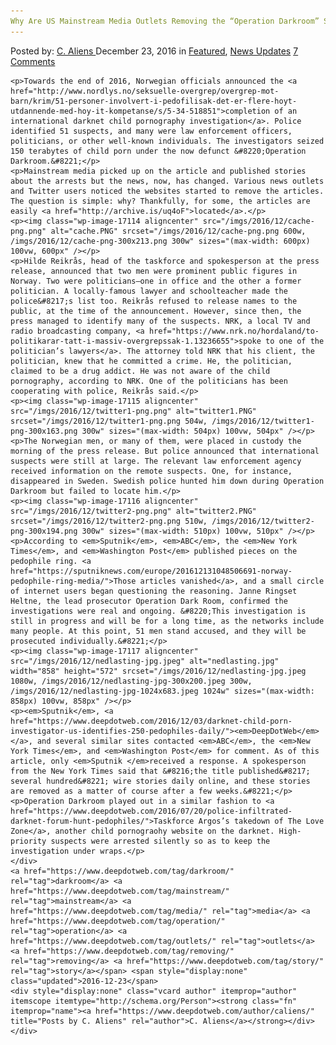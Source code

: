 ```yaml
---
Why Are US Mainstream Media Outlets Removing the “Operation Darkroom” Story?
---
```

<article class="post-listing post-17105 post type-post status-publish format-standard has-post-thumbnail hentry  tag-darkroom tag-mainstream tag-media tag-operation tag-outlets tag-removing tag-story">
    <div class="post-inner">
        <span>Posted by: <a href="https://www.deepdotweb.com/author/caliens/" title="">C. Aliens </a></span>
    <span>December 23, 2016</span>
    <span>in <a href="https://www.deepdotweb.com/category/deepdot-news/" rel="category tag">Featured</a>, <a href="https://www.deepdotweb.com/category/news-updates/" rel="category tag">News Updates</a></span>
    <span><a href="https://www.deepdotweb.com/2016/12/23/us-mainstream-media-outlets-removing-operation-darkroom-story/#comments">7 Comments</a></span>
    </p>
    <div class="clear"></div>
    
    <p>Towards the end of 2016, Norwegian officials announced the <a href="http://www.nordlys.no/seksuelle-overgrep/overgrep-mot-barn/krim/51-personer-involvert-i-pedofilisak-det-er-flere-hoyt-utdannende-med-hoy-it-kompetanse/s/5-34-518851">completion of an international darknet child pornography investigation</a>. Police identified 51 suspects, and many were law enforcement officers, politicians, or other well-known individuals. The investigators seized 150 terabytes of child porn under the now defunct &#8220;Operation Darkroom.&#8221;</p>
    <p>Mainstream media picked up on the article and published stories about the arrests but the news, now, has changed. Various news outlets and Twitter users noticed the websites started to remove the articles. The question is simple: why? Thankfully, for some, the articles are easily <a href="http://archive.is/uq4oF">located</a>.</p>
    <p><img class="wp-image-17114 aligncenter" src="/imgs/2016/12/cache-png.png" alt="cache.PNG" srcset="/imgs/2016/12/cache-png.png 600w, /imgs/2016/12/cache-png-300x213.png 300w" sizes="(max-width: 600px) 100vw, 600px" /></p>
    <p>Hilde Reikrås, head of the taskforce and spokesperson at the press release, announced that two men were prominent public figures in Norway. Two were politicians—one in office and the other a former politician. A locally-famous lawyer and schoolteacher made the police&#8217;s list too. Reikrås refused to release names to the public, at the time of the announcement. However, since then, the press managed to identify many of the suspects. NRK, a local TV and radio broadcasting company, <a href="https://www.nrk.no/hordaland/to-politikarar-tatt-i-massiv-overgrepssak-1.13236655">spoke to one of the politician’s lawyers</a>. The attorney told NRK that his client, the politician, knew that he committed a crime. He, the politician, claimed to be a drug addict. He was not aware of the child pornography, according to NRK. One of the politicians has been cooperating with police, Reikrås said.</p>
    <p><img class="wp-image-17115 aligncenter" src="/imgs/2016/12/twitter1-png.png" alt="twitter1.PNG" srcset="/imgs/2016/12/twitter1-png.png 504w, /imgs/2016/12/twitter1-png-300x163.png 300w" sizes="(max-width: 504px) 100vw, 504px" /></p>
    <p>The Norwegian men, or many of them, were placed in custody the morning of the press release. But police announced that international suspects were still at large. The relevant law enforcement agency received information on the remote suspects. One, for instance, disappeared in Sweden. Swedish police hunted him down during Operation Darkroom but failed to locate him.</p>
    <p><img class="wp-image-17116 aligncenter" src="/imgs/2016/12/twitter2-png.png" alt="twitter2.PNG" srcset="/imgs/2016/12/twitter2-png.png 510w, /imgs/2016/12/twitter2-png-300x194.png 300w" sizes="(max-width: 510px) 100vw, 510px" /></p>
    <p>According to <em>Sputnik</em>, <em>ABC</em>, the <em>New York Times</em>, and <em>Washington Post</em> published pieces on the pedophile ring. <a href="https://sputniknews.com/europe/201612131048506691-norway-pedophile-ring-media/">Those articles vanished</a>, and a small circle of internet users began questioning the reasoning. Janne Ringset Heltne, the lead prosecutor Operation Dark Room, confirmed the investigations were real and ongoing. &#8220;This investigation is still in progress and will be for a long time, as the networks include many people. At this point, 51 men stand accused, and they will be prosecuted individually.&#8221;</p>
    <p><img class="wp-image-17117 aligncenter" src="/imgs/2016/12/nedlasting-jpg.jpeg" alt="nedlasting.jpg" width="858" height="572" srcset="/imgs/2016/12/nedlasting-jpg.jpeg 1080w, /imgs/2016/12/nedlasting-jpg-300x200.jpeg 300w, /imgs/2016/12/nedlasting-jpg-1024x683.jpeg 1024w" sizes="(max-width: 858px) 100vw, 858px" /></p>
    <p><em>Sputnik</em>, <a href="https://www.deepdotweb.com/2016/12/03/darknet-child-porn-investigator-us-identifies-250-pedophiles-daily/"><em>DeepDotWeb</em></a>, and several similar sites contacted <em>ABC</em>, the <em>New York Times</em>, and <em>Washington Post</em> for comment. As of this article, only <em>Sputnik </em>received a response. A spokesperson from the New York Times said that &#8216;the title published&#8217; several hundred&#8221; wire stories daily online, and these stories are removed as a matter of course after a few weeks.&#8221;</p>
    <p>Operation Darkroom played out in a similar fashion to <a href="https://www.deepdotweb.com/2016/07/20/police-infiltrated-darknet-forum-hunt-pedophiles/">Taskforce Argos’s takedown of The Love Zone</a>, another child pornograohy website on the darknet. High-priority suspects were arrested silently so as to keep the investigation under wraps.</p>
    </div>
    <a href="https://www.deepdotweb.com/tag/darkroom/" rel="tag">darkroom</a> <a href="https://www.deepdotweb.com/tag/mainstream/" rel="tag">mainstream</a> <a href="https://www.deepdotweb.com/tag/media/" rel="tag">media</a> <a href="https://www.deepdotweb.com/tag/operation/" rel="tag">operation</a> <a href="https://www.deepdotweb.com/tag/outlets/" rel="tag">outlets</a> <a href="https://www.deepdotweb.com/tag/removing/" rel="tag">removing</a> <a href="https://www.deepdotweb.com/tag/story/" rel="tag">story</a></span> <span style="display:none" class="updated">2016-12-23</span>
    <div style="display:none" class="vcard author" itemprop="author" itemscope itemtype="http://schema.org/Person"><strong class="fn" itemprop="name"><a href="https://www.deepdotweb.com/author/caliens/" title="Posts by C. Aliens" rel="author">C. Aliens</a></strong></div>
    </div>
</article>

